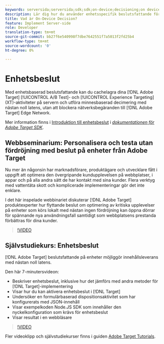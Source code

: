 ```yaml
---
keywords: serversida;serversida;sdk;sdk;on-device;decisioning;on device;ondevice;zero latency;latency;near-zero;node.js
description: Lär dig hur du använder enhetsspecifik beslutsfattande för att cachelagra målaktiviteter för A/B och MVT på servern för att utföra minnesbaserad beslutsfattande vid nästan noll latens.
title: Vad är On-Device Decision?
feature: Implement Server-side
role: Developer
translation-type: tm+mt
source-git-commit: bb27f6e540998f7dbe7642551f7a5013f2fd25b4
workflow-type: tm+mt
source-wordcount: '0'
ht-degree: 0%

---
```



# Enhetsbeslut

Med enhetsbaserad beslutsfattande kan du cachelagra dina [!DNL Adobe Target] [!UICONTROL A/B Test]- och [!UICONTROL Experience Targeting] (XT)-aktiviteter på servern och utföra minnesbaserad decimering med nästan noll latens, utan att blockera nätverksbegäranden till [!DNL Adobe Target] Edge Network.

Mer information finns i [Introduktion till enhetsbeslut](https://adobetarget-sdks.gitbook.io/docs/on-device-decisioning/introduction-to-on-device-decisioning) i *[dokumentationen för Adobe Target SDK](https://adobetarget-sdks.gitbook.io/docs/)*.

## Webbseminarium: Personalisera och testa utan fördröjning med beslut på enheter från Adobe Target

Nu mer än någonsin har marknadsförare, produktägare och utvecklare fått i uppgift att optimera den övergripande kundupplevelsen på webbplatser, i appar och på alla andra sätt de har kontakt med sina kunder. Flera verktyg med vattentäta skott och komplicerade implementeringar gör det inte enklare.

I det här inspelade webbinariet diskuterar [!DNL Adobe Target] produktexperter hur flyttande beslut om optimering av kritiska upplevelser på enheter som körs lokalt med nästan ingen fördröjning kan öppna dörrar för spännande nya användningsfall samtidigt som webbplatsens prestanda förbättras för dina kunder.

>[!VIDEO](https://video.tv.adobe.com/v/328148)

## Självstudiekurs: Enhetsbeslut

[!DNL Adobe Target] beslutsfattande på enheter möjliggör innehållsleverans med nästan noll latens.

Den här 7-minutersvideon:

* Beskriver enhetsbeslut, inklusive hur det jämförs med andra metoder för [!DNL Target]-implementering
* Visar hur du kan aktivera enhetsbeslut i [!DNL Target]
* Undersöker en formulärbaserad dispositionsaktivitet som har konfigurerats med JSON-innehåll
* Visar exempelkoden Node.JS SDK som innehåller den nyckelkonfiguration som krävs för enhetsbeslut
* Visar resultat i en webbläsare

>[!VIDEO](https://video.tv.adobe.com/v/329032)

Fler videoklipp och självstudiekurser finns i guiden [Adobe Target Tutorials](https://experienceleague.adobe.com/docs/target-learn/tutorials/overview.html).
